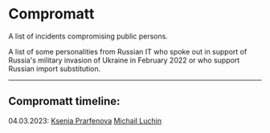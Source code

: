 # Compromatt

A list of incidents compromising public persons.

A list of some personalities from Russian IT who spoke out in support of Russia's military invasion of Ukraine in February 2022 or who support Russian import substitution.

----

## Compromatt timeline:

04.03.2023:
[Ksenia Prarfenova](./persons/ksuu_parfenova.md)
[Michail Luchin](./persons/michail_luchin.md)


